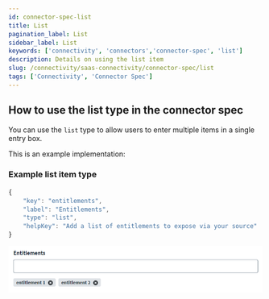 ```yaml
---
id: connector-spec-list
title: List
pagination_label: List
sidebar_label: List
keywords: ['connectivity', 'connectors','connector-spec', 'list']
description: Details on using the list item
slug: /connectivity/saas-connectivity/connector-spec/list
tags: ['Connectivity', 'Connector Spec']
---
```


## How to use the list type in the connector spec
You can use the `list` type to allow users to enter multiple items in a single entry box. 

This is an example implementation: 

### Example list item type

```javascript
{
    "key": "entitlements",
    "label": "Entitlements",
    "type": "list",
    "helpKey": "Add a list of entitlements to expose via your source"
}
```
![list input type](../img/list.png)
